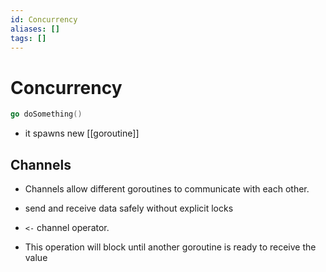 ```yaml
---
id: Concurrency
aliases: []
tags: []
---
```


# Concurrency

```go
go doSomething()
```
- it spawns new [[goroutine]]

## Channels

- Channels allow different goroutines to communicate with each other.
-  send and receive data safely without explicit locks

- `<-` channel operator.
- This operation will block until another goroutine is ready to receive the value


